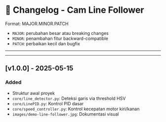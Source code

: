# 📝 Changelog - Cam Line Follower

Format: MAJOR.MINOR.PATCH

- `MAJOR`: perubahan besar atau breaking changes
- `MINOR`: penambahan fitur backward-compatible
- `PATCH`: perbaikan kecil dan bugfix
---



---

## [v1.0.0] - 2025-05-15
### Added
- Struktur awal proyek
- `core/line_detector.py`: Deteksi garis via threshold HSV
- `core/LinePID.py`: Kontrol PID dasar
- `core/speed_controller.py`: Kontrol kecepatan motor kiri/kanan
- `images/demo-line-follower.jpg`: Dokumentasi visual

